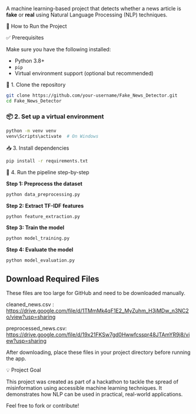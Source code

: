 A machine learning-based project that detects whether a news article is **fake** or **real** using Natural Language Processing (NLP) techniques.


🚀 How to Run the Project

✅ Prerequisites

Make sure you have the following installed:

- Python 3.8+
- `pip`
- Virtual environment support (optional but recommended)

🔧 1. Clone the repository

```bash
git clone https://github.com/your-username/Fake_News_Detector.git
cd Fake_News_Detector
```

### 📦 2. Set up a virtual environment

```bash
python -m venv venv
venv\Scripts\activate  # On Windows
```

📥 3. Install dependencies

```bash
pip install -r requirements.txt
```


🧪 4. Run the pipeline step-by-step

**Step 1: Preprocess the dataset**
```bash
python data_preprocessing.py
```

**Step 2: Extract TF-IDF features**
```bash
python feature_extraction.py
```

**Step 3: Train the model**
```bash
python model_training.py
```

**Step 4: Evaluate the model**
```bash
python model_evaluation.py
```

## Download Required Files

These files are too large for GitHub and need to be downloaded manually.

cleaned_news.csv : https://drive.google.com/file/d/1TMmMk4qF1E2_MyZuhm_H3jMDw_n3NC2o/view?usp=sharing

preprocessed_news.csv: https://drive.google.com/file/d/19x21FKSw7gd0Hwwfcsspr48JTAmYR9j8/view?usp=sharing

After downloading, place these files in your project directory before running the app.

💡 Project Goal

This project was created as part of a hackathon to tackle the spread of misinformation using accessible machine learning techniques. It demonstrates how NLP can be used in practical, real-world applications.


Feel free to fork or contribute!

